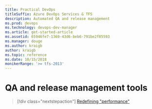 ```yaml
---
title: Practical DevOps
titleSuffix: Azure DevOps Services & TFS
description: Automated QA and release management
ms.prod: devops
ms.technology: devops-dev-manager
ms.article: get-started-article
ms.assetid: 65946fe7-1369-43d6-beb6-791be2f85593
ms.manager: douge
ms.author: kraigb
author: kraigb
ms.topic: reference
ms.date: 10/15/2018
monikerRange: '>= tfs-2013'
---
```


# QA and release management tools


> [!div class="nextstepaction"]
> [Redefining "performance"](azure-devops-guide-for-managers-09-monitoring.md)

